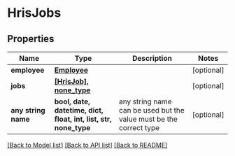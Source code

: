 # HrisJobs


## Properties
Name | Type | Description | Notes
------------ | ------------- | ------------- | -------------
**employee** | [**Employee**](Employee.md) |  | [optional] 
**jobs** | [**[HrisJob], none_type**](HrisJob.md) |  | [optional] 
**any string name** | **bool, date, datetime, dict, float, int, list, str, none_type** | any string name can be used but the value must be the correct type | [optional]

[[Back to Model list]](../../README.md#documentation-for-models) [[Back to API list]](../../README.md#documentation-for-api-endpoints) [[Back to README]](../../README.md)


